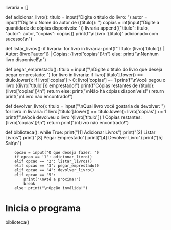 livraria = []

def adicionar_livro():
    titulo = input("Digite o título do livro: ")
    autor = input(f"Digite o Nome do autor de ({titulo}): ")
    copias = int(input("Digite a quantidade de cópias disponíveis: "))
    livraria.append({"titulo": titulo, "autor": autor, "copias": copias})
    print(f"\nLivro '{titulo}' adicionado com sucesso!\n")

def listar_livros():
    if livraria:
        for livro in livraria:
            print(f"Título: {livro['titulo']} | Autor: {livro['autor']} | Cópias: {livro['copias']}\n")
    else:
        print("\nNenhum livro disponível!\n")

def pegar_emprestado():
    titulo = input("\nDigite o título do livro que deseja pegar emprestado: ")
    for livro in livraria:
        if livro['titulo'].lower() == titulo.lower():
            if livro['copias'] > 0:
                livro['copias'] -= 1
                print(f"\nVocê pegou o livro ({livro['titulo']}) emprestado!") 
                print(f"Cópias restantes de {titulo}: {livro['copias']}\n")
                return
            else:
                print("\nNão há cópias disponíveis!")
                return
    print("\nLivro não encontrado!")

def devolver_livro():
    titulo = input("\nQual livro você gostaria de devolver: ")
    for livro in livraria:
        if livro['titulo'].lower() == titulo.lower():
            livro['copias'] += 1
            print(f"\nVocê devolveu o livro '{livro['titulo']}'! Cópias restantes: {livro['copias']}\n")
            return
    print("\nLivro não encontrado!")

def biblioteca():
    while True:
        print("[1] Adicionar Livros")
        print("[2] Listar Livros")
        print("[3] Pegar Emprestado")
        print("[4] Devolver Livro")
        print("[5] Sair\n")
        
        opcao = input("O que deseja fazer: ")
        if opcao == '1': adicionar_livro()
        elif opcao == '2': listar_livros()
        elif opcao == '3': pegar_emprestado()
        elif opcao == '4': devolver_livro()
        elif opcao == '5': 
            print("\nAté a proxima!")
            break
        else: print("\nOpção inválida!")

# Inicia o programa
biblioteca()
